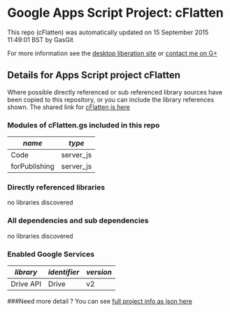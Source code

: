 # Google Apps Script Project: cFlatten
This repo (cFlatten) was automatically updated on 15 September 2015 11:49:01 BST by GasGit

For more information see the [desktop liberation site](http://ramblings.mcpher.com/Home/excelquirks/drivesdk/gettinggithubready "desktop liberation") or [contact me on G+](https://plus.google.com/+BruceMcpherson "Bruce McPherson - GDE")
## Details for Apps Script project cFlatten
Where possible directly referenced or sub referenced library sources have been copied to this repository, or you can include the library references shown. 
The shared link for [cFlatten is here](https://script.google.com/d/12actArnmhP0hZTQng9Ysav1ZA3xfrkm1JA024mxDx4x4MEcPlc8Y2YDY/edit?usp=sharing "open in the GAS IDE")

### Modules of cFlatten.gs included in this repo
*name*|*type*
--- | --- 
Code| server_js
forPublishing| server_js
### Directly referenced libraries
no libraries discovered
### All dependencies and sub dependencies
no libraries discovered
### Enabled Google Services
*library*|*identifier*|*version*
--- | --- | --- 
Drive API| Drive|v2
###Need more detail ?
You can see [full project info as json here](info.json)
